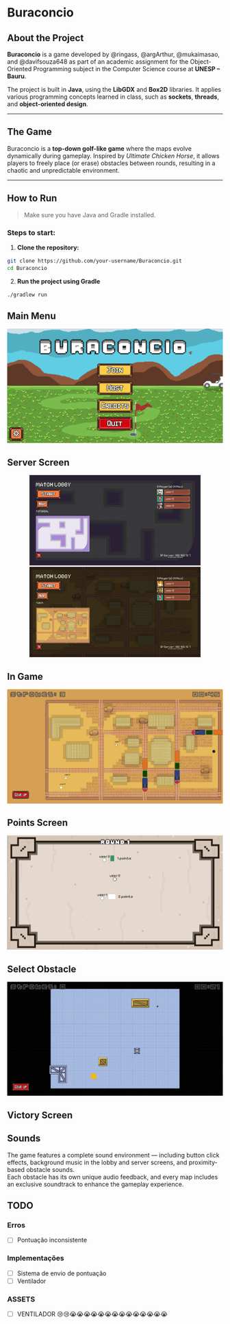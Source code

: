 # Buraconcio

## About the Project

**Buraconcio** is a game developed by @ringass, @argArthur, @mukaimasao, and @davifsouza648 as part of an academic assignment for the Object-Oriented Programming subject in the Computer Science course at **UNESP – Bauru**.

The project is built in **Java**, using the **LibGDX** and **Box2D** libraries. It applies various programming concepts learned in class, such as **sockets**, **threads**, and **object-oriented design**.

---

## The Game

Buraconcio is a **top-down golf-like game** where the maps evolve dynamically during gameplay. Inspired by _Ultimate Chicken Horse_, it allows players to freely place (or erase) obstacles between rounds, resulting in a chaotic and unpredictable environment.

---

## How to Run

> Make sure you have Java and Gradle installed.

### Steps to start:

1. **Clone the repository:**

```bash
git clone https://github.com/your-username/Buraconcio.git
cd Buraconcio

```

2. **Run the project using Gradle**

```bash
./gradlew run
```

## Main Menu

![](assets/screenshots/mainmenu.png)

## Server Screen

<p align="center">
  <img src="assets/screenshots/serverscreen.png" width="400" alt="Server Screen 1" />
  <img src="assets/screenshots/serverscreen2.png" width="400" alt="Server Screen 2" />
</p>

## In Game

![Train Map](assets/screenshots/ingame-train.png)

## Points Screen

![Points](assets/screenshots/points.png)

## Select Obstacle

![Obstacles](assets/screenshots/obstacle.png)

## Victory Screen


## Sounds

The game features a complete sound environment — including button click effects, background music in the lobby and server screens, and proximity-based obstacle sounds.  
Each obstacle has its own unique audio feedback, and every map includes an exclusive soundtrack to enhance the gameplay experience.

## TODO

### Erros

- [ ] Pontuação inconsistente

### Implementações

- [ ] Sistema de envio de pontuação
- [ ] Ventilador

### ASSETS

- [ ] VENTILADOR 😢😢😭😭😭😭😭😭😭😭😭😭😭😭😭😭
